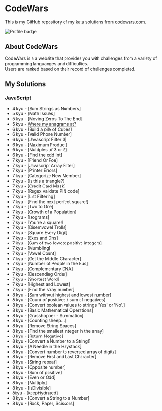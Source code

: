 # CodeWars
This is my GitHub repository of my kata solutions from [codewars.com](https://www.codewars.com/).

![Profile badge](https://www.codewars.com/users/anthony_moss/badges/large)

## About CodeWars
CodeWars is a a website that provides you with challenges from a variety of programming languanges and difficulties. <br />
Users are ranked based on their record of challenges completed.

## My Solutions

### JavaScript
- 4 kyu - [Sum Strings as Numbers]
- 5 kyu - [Math Issues]
- 5 kyu - [Moving Zeros To The End]
- 5 kyu - [Where my anagrams at?](anagrams.js)
- 6 kyu - [Build a pile of Cubes]
- 6 kyu - [Valid Phone Number]
- 6 kyu - [Javascript Filter 3]
- 6 kyu - [Maximum Product]
- 6 kyu - [Multiples of 3 or 5]
- 6 kyu - [Find the odd int]
- 7 kyu - [Friend Or Foe]
- 7 kyu - [Javascript Array Filter]
- 7 kyu - [Printer Errors]
- 7 kyu - [Categorize New Member]
- 7 kyu - [Is this a triangle?]
- 7 kyu - [Credit Card Mask]
- 7 kyu - [Regex validate PIN code]
- 7 kyu - [List Filtering]
- 7 kyu - [Find the next perfect square!]
- 7 kyu - [Two to One]
- 7 kyu - [Growth of a Population]
- 7 kyu - [Isograms]
- 7 kyu - [You're a square!]
- 7 kyu - [Disemvowel Trolls]
- 7 kyu - [Square Every Digit]
- 7 kyu - [Exes and Ohs]
- 7 kyu - [Sum of two lowest positive integers]
- 7 kyu - [Mumbling]
- 7 kyu - [Vowel Count]
- 7 kyu - [Get the Middle Character]
- 7 kyu - [Number of People in the Bus]
- 7 kyu - [Complementary DNA]
- 7 kyu - [Descending Order]
- 7 kyu - [Shortest Word]
- 7 kyu - [Highest and Lowest]
- 7 kyu - [Find the stray number]
- 8 kyu - [Sum without highest and lowest number]
- 8 kyu - [Count of positives / sum of negatives]
- 8 kyu - [Convert boolean values to strings 'Yes' or 'No'.]
- 8 kyu - [Basic Mathematical Operations]
- 8 kyu - [Grasshopper - Summation]
- 8 kyu - [Counting sheep...]
- 8 kyu - [Remove String Spaces]
- 8 kyu - [Find the smallest integer in the array]
- 8 kyu - [Return Negative]
- 8 kyu - [Convert a Number to a String!]
- 8 kyu - [A Needle in the Haystack]
- 8 kyu - [Convert number to reversed array of digits]
- 8 kyu - [Remove First and Last Character]
- 8 kyu - [String repeat]
- 8 kyu - [Opposite number]
- 8 kyu - [Sum of positive]
- 8 kyu - [Even or Odd]
- 8 kyu - [Multiply]
- 8 kyu - [isDivisible]
- 8kyu - [keepHydrated]
- 8 kyu - [Convert a String to a Number]
- 8 kyu - [Rock, Paper, Scissors]




